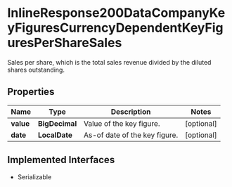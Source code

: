 

# InlineResponse200DataCompanyKeyFiguresCurrencyDependentKeyFiguresPerShareSales

Sales per share, which is the total sales revenue divided by the diluted shares outstanding.

## Properties

Name | Type | Description | Notes
------------ | ------------- | ------------- | -------------
**value** | **BigDecimal** | Value of the key figure. |  [optional]
**date** | **LocalDate** | As-of date of the key figure. |  [optional]


## Implemented Interfaces

* Serializable


